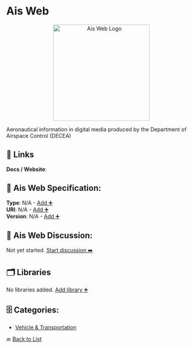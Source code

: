 # Ais Web
<p align="center">
    <img width="256" src="https://raw.githubusercontent.com/apis-list/apis-list/main/apis/ais-web/logo_256x256.png" alt="Ais Web Logo"/>
</p>
Aeronautical information in digital media produced by the Department of Airspace Control (DECEA)

##  🔗 Links
**Docs / Website**: 

## 🧬 Ais Web Specification:
**Type**: N/A - [Add ➕](https://github.com/apis-list/apis-list/edit/main/apis.yaml#L597)  
**URI**: N/A - [Add ➕](https://github.com/apis-list/apis-list/edit/main/apis.yaml#L597)  
**Version**: N/A - [Add ➕](https://github.com/apis-list/apis-list/edit/main/apis.yaml#L597)

## 💬 Ais Web Discussion:
Not yet started. [Start discussion ➡️](https://github.com/apis-list/apis-list/discussions/new)

## 🗂️ Libraries

No libraries added. [Add library ➕](https://github.com/apis-list/apis-list/edit/main/apis.yaml#L597)    


## 🗄️ Categories:
- [Vehicle & Transportation](https://github.com/apis-list/apis-list#vehicle--transportation-)

🔙  [Back to List](https://github.com/apis-list/apis-list)
